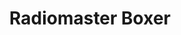 ---
color: orange
category: Radios
group: Full Size
visible: true
order: 2
title: Radiomaster Boxer
link: https://www.radiomasterrc.com/collections/boxer-1/products/boxer-radio-controller-m2
img: /uploads/equipment/radio/radios-radiomaster-boxer.png
text: Right between a TX16S and a TX12. It comes with pretty much all of the features of the TX16S - full-size gimbals, a 6-value button array, a lot of switches, and an internal transmitter module capable of transmitting at up to 1W with ELRS
info: 
  - $139.99
  - 4in1<Protocol>
  - CC2500<Protocol>
  - ELRS<Protocol>
  - Hall Gimbals
  - 100mW<Output Power (4in1/CC2500)>
  - 1000mW<Output Power (ELRS)>
  - JR/Micro Modules
  - 532.5g
---